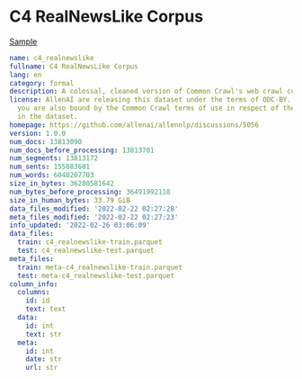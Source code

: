 # C4 RealNewsLike Corpus
 
[Sample](../sample/c4_realnewslike.txt)
 
<!-- MARKDOWN-AUTO-DOCS:START (CODE:src=../../../ekorpkit/resources/corpora/c4_realnewslike.yaml) -->
<!-- The below code snippet is automatically added from ../../../ekorpkit/resources/corpora/c4_realnewslike.yaml -->
```yaml
name: c4_realnewslike
fullname: C4 RealNewsLike Corpus
lang: en
category: formal
description: A colossal, cleaned version of Common Crawl's web crawl corpus.
license: AllenAI are releasing this dataset under the terms of ODC-BY. By using this,
  you are also bound by the Common Crawl terms of use in respect of the content contained
  in the dataset.
homepage: https://github.com/allenai/allennlp/discussions/5056
version: 1.0.0
num_docs: 13813090
num_docs_before_processing: 13813701
num_segments: 13813172
num_sents: 155883681
num_words: 6040207703
size_in_bytes: 36280581642
num_bytes_before_processing: 36491992118
size_in_human_bytes: 33.79 GiB
data_files_modified: '2022-02-22 02:27:28'
meta_files_modified: '2022-02-22 02:27:23'
info_updated: '2022-02-26 03:06:09'
data_files:
  train: c4_realnewslike-train.parquet
  test: c4_realnewslike-test.parquet
meta_files:
  train: meta-c4_realnewslike-train.parquet
  test: meta-c4_realnewslike-test.parquet
column_info:
  columns:
    id: id
    text: text
  data:
    id: int
    text: str
  meta:
    id: int
    date: str
    url: str
```
<!-- MARKDOWN-AUTO-DOCS:END -->
